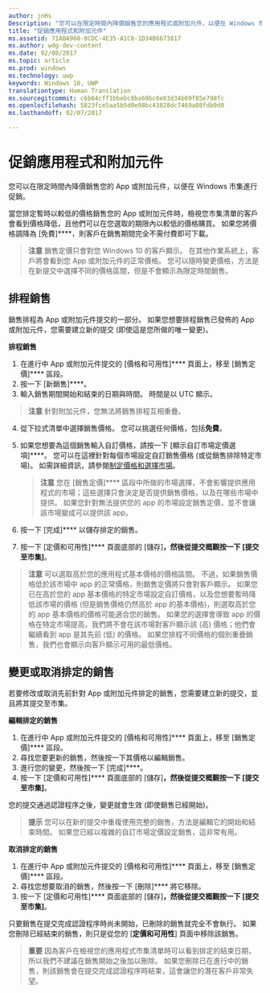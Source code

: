 ```yaml
---
author: jnHs
Description: "您可以在限定時間內降價銷售您的應用程式或附加元件，以便在 Windows 市集進行促銷。"
title: "促銷應用程式和附加元件"
ms.assetid: 71ABA960-0CDC-4E35-A1C8-1D34B6673817
ms.author: wdg-dev-content
ms.date: 02/08/2017
ms.topic: article
ms.prod: windows
ms.technology: uwp
keywords: Windows 10, UWP
translationtype: Human Translation
ms.sourcegitcommit: c6b64cff1bbebc8ba69bc6e03d34b69f85e798fc
ms.openlocfilehash: 5823fce5aa5b5d0e98bc43828dc7469a08fdb9d0
ms.lasthandoff: 02/07/2017

---
```


# <a name="put-apps-and-add-ons-on-sale"></a>促銷應用程式和附加元件

您可以在限定時間內降價銷售您的 App 或附加元件，以便在 Windows 市集進行促銷。

當您排定暫時以較低的價格銷售您的 App 或附加元件時，檢視您市集清單的客戶會看到價格降低，且他們可以在您選取的期限內以較低的價格購買。 如果您將價格調降為 [免費]****，則客戶在銷售期間完全不需付費即可下載。

> **注意**  銷售定價只會對您 Windows 10 的客戶顯示。 在其他作業系統上，客戶將會看到您 App 或附加元件的正常價格。 您可以隨時變更價格，方法是在新提交中選擇不同的價格區間，但是不會顯示為限定時間銷售。

## <a name="scheduling-a-sale"></a>排程銷售

銷售排程為 App 或附加元件提交的一部分。 如果您想要排程銷售已發佈的 App 或附加元件，您需要建立新的提交 (即使這是您所做的唯一變更)。

**排程銷售**

1.  在進行中 App 或附加元件提交的 [價格和可用性]**** 頁面上，移至 [銷售定價]**** 區段。
2.  按一下 [新銷售]****。
3.  輸入銷售期間開始和結束的日期與時間。 時間是以 UTC 顯示。

   > **注意**  針對附加元件，您無法將銷售排程互相重疊。

4.  從下拉式清單中選擇銷售價格。 您可以挑選任何價格，包括**免費**。
5.  如果您想要為這個銷售輸入自訂價格，請按一下 [顯示自訂市場定價選項]****。 您可以在這裡針對每個市場設定自訂銷售價格 (或從銷售排除特定市場)。 如需詳細資訊，請參閱[制定價格和選擇市場](define-pricing-and-market-selection.md)。

    > **注意**  您在 [銷售定價]**** 區段中所做的市場選擇，不會影響提供應用程式的市場；這些選擇只會決定是否提供銷售價格，以及在哪些市場中提供。 如果您針對無法提供您的 app 的市場設定銷售定價，並不會讓該市場變成可以提供該 app。

6.  按一下 [完成]**** 以儲存排定的銷售。
7.  按一下 [定價和可用性]**** 頁面底部的 [儲存]****，然後從提交概觀按一下 [提交至市集]****。

> **注意**  可以選取高於您的應用程式基本價格的價格區間。 不過，如果銷售價格低於該市場中 app 的正常價格，則銷售定價將只會對客戶顯示。 如果您已在高於您的 app 基本價格的特定市場設定自訂價格，以及您想要暫時降低該市場的價格 (但是銷售價格仍然高於 app 的基本價格)，則選取高於您的 app 基本價格的價格可能適合您的銷售。 如果您的選擇會導致 app 的價格在特定市場提高，我們將不會在該市場對客戶顯示該 (高) 價格；他們會繼續看到 app 是其先前 (低) 的價格。 如果您排程不同價格的個別重疊銷售，我們也會顯示向客戶顯示可用的最低價格。

## <a name="changing-or-canceling-a-scheduled-sale"></a>變更或取消排定的銷售


若要修改或取消先前針對 App 或附加元件排定的銷售，您需要建立新的提交，並且將其提交至市集。

**編輯排定的銷售**

1.  在進行中 App 或附加元件提交的 [價格和可用性]**** 頁面上，移至 [銷售定價]**** 區段。
2.  尋找您要更新的銷售，然後按一下其價格以編輯銷售。
3.  進行您的變更，然後按一下 [完成]****。
4.  按一下 [定價和可用性]**** 頁面底部的 [儲存]****，然後從提交概觀按一下 [提交至市集]****。

您的提交通過認證程序之後，變更就會生效 (即使銷售已經開始)。

> **提示**  您可以在新的提交中重複使用完整的銷售，方法是編輯它的開始和結束時間。 如果您已經以複雜的自訂市場定價設定銷售，這非常有用。
 
**取消排定的銷售**

1.  在進行中 App 或附加元件提交的 [價格和可用性]**** 頁面上，移至 [銷售定價]**** 區段。
2.  尋找您想要取消的銷售，然後按一下 [刪除]**** 將它移除。
3.  按一下 [定價和可用性]**** 頁面底部的 [儲存]****，然後從提交概觀按一下 [提交至市集]****。

只要銷售在提交完成認證程序時尚未開始，已刪除的銷售就完全不會執行。 如果您刪除已經結束的銷售，則只是從您的 [**定價和可用性**] 頁面中移除該銷售。

> **重要**   因為客戶在檢視您的應用程式市集清單時可以看到排定的結束日期，所以我們不建議在銷售開始之後加以刪除。 如果您刪除已在進行中的銷售，則該銷售會在提交完成認證程序時結束，這會讓您的潛在客戶非常失望。


